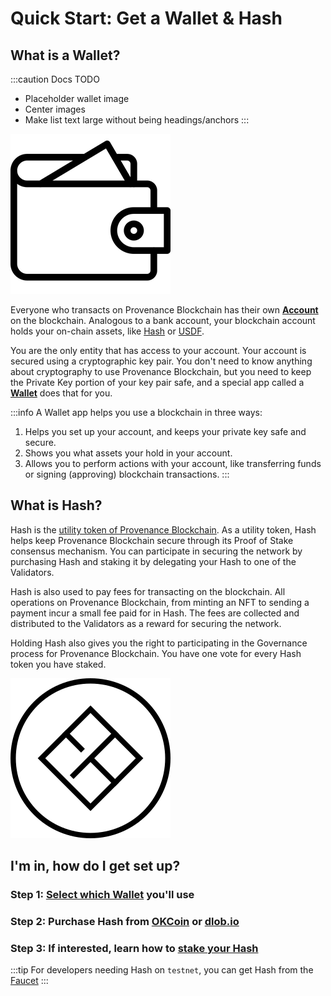 # Quick Start: Get a Wallet & Hash

## What is a Wallet?

:::caution Docs TODO
- Placeholder wallet image
- Center images
- Make list text large without being headings/anchors
:::

![Wallet](/img/wallet-icon.png)

Everyone who transacts on Provenance Blockchain has their own **[Account](https://docs.cosmos.network/v0.46/basics/accounts.html)** 
on the blockchain. Analogous to a bank account, your blockchain account holds your on-chain assets, like 
[Hash](docs/discover/hash) or [USDF](https://www.usdfconsortium.com/).

You are the only entity that has access to your account. Your account is secured using a cryptographic key pair. 
You don't need to know anything about cryptography to use Provenance Blockchain, but you need to keep the Private Key 
portion of your key pair safe, and a special app called a **[Wallet](/docs/discover/wallets)** does that for you.

:::info A Wallet app helps you use a blockchain in three ways:

1. Helps you set up your account, and keeps your private key safe and secure.
2. Shows you what assets your hold in your account.
3. Allows you to perform actions with your account, like transferring funds or signing (approving) blockchain transactions.
:::

## What is Hash?

Hash is the [utility token of Provenance Blockchain](/docs/discover/hash). As a utility token, Hash helps keep 
Provenance Blockchain secure through its Proof of Stake consensus mechanism. You can participate in securing the 
network by purchasing Hash and staking it by delegating your Hash to one of the Validators.

Hash is also used to pay fees for transacting on the blockchain. All operations on Provenance Blockchain, from minting 
an NFT to sending a payment incur a small fee paid for in Hash. The fees are collected and distributed to the 
Validators as a reward for securing the network.

Holding Hash also gives you the right to participating in the Governance process for Provenance Blockchain. 
You have one vote for every Hash token you have staked.

![Hash](/img/hashtransparent.svg)


## I'm in, how do I get set up?

### Step 1: [Select which Wallet](/docs/discover/wallets) you'll use
### Step 2: Purchase Hash from [OKCoin](https://go.okcoin.com/hash) or [dlob.io](https://provenance.io/purchase-hash)
### Step 3: If interested, learn how to [stake your Hash](/docs/discover/staking)


:::tip
For developers needing Hash on `testnet`, you can get Hash from the [Faucet](https://explorer.test.provenance.io/faucet)
:::
